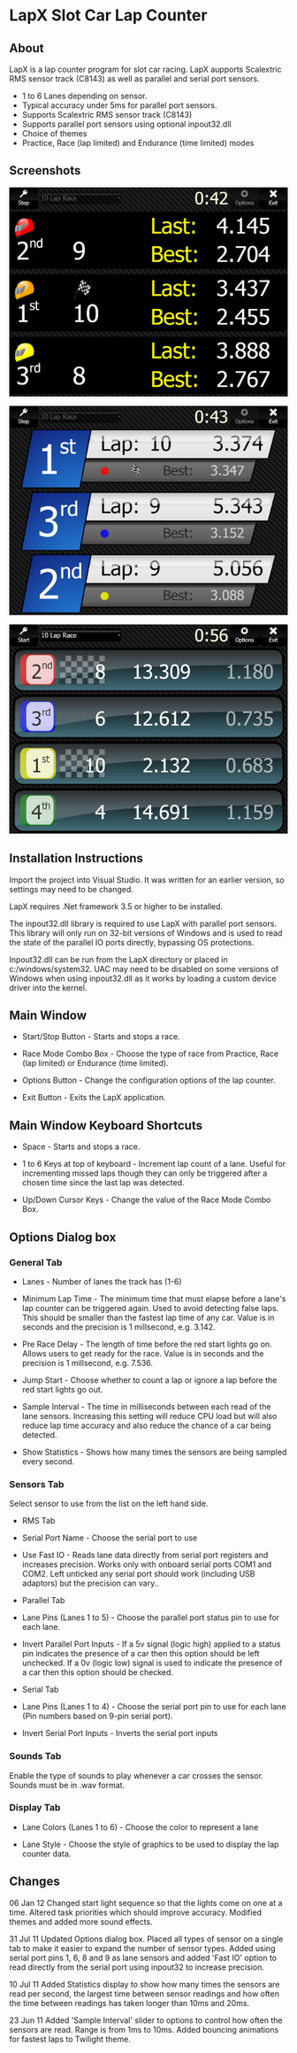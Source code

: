 # LapX Slot Car Lap Counter

## About

LapX is a lap counter program for slot car racing.  LapX aupports Scalextric RMS
sensor track (C8143) as well as parallel and serial port sensors.


* 1 to 6 Lanes depending on sensor.
* Typical accuracy under 5ms for parallel port sensors.
* Supports Scalextric RMS sensor track (C8143)
* Supports parallel port sensors using optional inpout32.dll
* Choice of themes
* Practice, Race (lap limited) and Endurance (time limited) modes

## Screenshots

![screenshot 1](/screenshots/lapx1_med.jpg)

![screenshot 2](/screenshots/lapx2_med.jpg)

![screenshot 3](/screenshots/lapx3_med.jpg)

## Installation Instructions

Import the project into Visual Studio.  It was written for an earlier version, so
settings may need to be changed.

LapX requires .Net framework 3.5 or higher to be installed.

The inpout32.dll library is required to use LapX with parallel port sensors.
This library will only run on 32-bit versions of Windows and is used to read the state of
the parallel IO ports directly, bypassing OS protections. 

Inpout32.dll can be run from the LapX directory or placed in c:/windows/system32.
UAC may need to be disabled on some versions of Windows when using inpout32.dll as
it works by loading a custom device driver into the kernel.


## Main Window

* Start/Stop Button -
  Starts and stops a race.

* Race Mode Combo Box -
  Choose the type of race from Practice, Race (lap limited) or Endurance (time limited).

* Options Button -
  Change the configuration options of the lap counter.

* Exit Button - 
  Exits the LapX application.


## Main Window Keyboard Shortcuts

* Space - 
  Starts and stops a race.

* 1 to 6 Keys at top of keyboard - 
  Increment lap count of a lane.  Useful for incrementing missed laps though
  they can only be triggered after a chosen time since the last lap was detected.

* Up/Down Cursor Keys - 
  Change the value of the Race Mode Combo Box.


## Options Dialog box

### General Tab

* Lanes - 
  Number of lanes the track has (1-6)

* Minimum Lap Time - 
  The minimum time that must elapse before a lane's lap counter can be triggered again.
  Used to avoid detecting false laps.  This should be smaller than the fastest lap time
  of any car.  Value is in seconds and the precision is 1 millsecond, e.g.  3.142.

* Pre Race Delay - 
  The length of time before the red start lights go on.  Allows users to get ready
  for the race.  Value is in seconds and the precision is 1 millsecond, e.g.  7.536.

* Jump Start - 
  Choose whether to count a lap or ignore a lap before the red start lights go out.

* Sample Interval - 
  The time in milliseconds between each read of the lane sensors.  Increasing this
  setting will reduce CPU load but will also reduce lap time accuracy and also reduce the
  chance of a car being detected.

* Show Statistics - 
  Shows how many times the sensors are being sampled every second. 


### Sensors Tab

Select sensor to use from the list on the left hand side.

* RMS Tab

 * Serial Port Name - 
   Choose the serial port to use
  
 * Use Fast IO - 
   Reads lane data directly from serial port registers and increases precision.  Works
   only with onboard serial ports COM1 and COM2.  Left unticked any serial port should
   work (including USB adaptors) but the precision can vary..


* Parallel Tab

 * Lane Pins (Lanes 1 to 5) - 
   Choose the parallel port status pin to use for each lane. 

 * Invert Parallel Port Inputs - 
   If a 5v signal (logic high) applied to a status pin indicates the presence of a car
   then this option should be left unchecked.  If a 0v (logic low) signal is used to
   indicate the presence of a car then this option should be checked.


* Serial Tab

 * Lane Pins (Lanes 1 to 4) - 
   Choose the serial port pin to use for each lane (Pin numbers based on 9-pin serial
   port). 
  
 * Invert Serial Port Inputs - 
   Inverts the serial port inputs


### Sounds Tab

Enable the type of sounds to play whenever a car crosses the sensor. Sounds must be in
.wav format.


### Display Tab

* Lane Colors (Lanes 1 to 6) - 
  Choose the color to represent a lane

* Lane Style - 
  Choose the style of graphics to be used to display the lap counter data.


## Changes

06 Jan 12
Changed start light sequence so that the lights come on one at a time.  Altered
task priorities which should improve accuracy.  Modified themes and added more
sound effects.

31 Jul 11
Updated Options dialog box.  Placed all types of sensor on a single tab to make
it easier to expand the number of sensor types.  Added using serial port pins 1,
6, 8 and 9 as lane sensors and added 'Fast IO' option to read directly from the
serial port using inpout32 to increase precision.

10 Jul 11
Added Statistics display to show how many times the sensors are read per second,
the largest time between sensor readings and how often the time between readings
has taken longer than 10ms and 20ms.

23 Jun 11
Added 'Sample Interval' slider to options to control how often the sensors are
read.  Range is from 1ms to 10ms.  Added bouncing animations for fastest laps
to Twilight theme.








